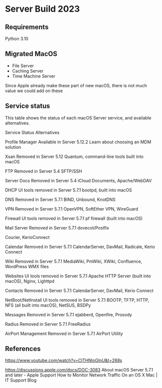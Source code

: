 # Server Build 2023

## Requirements

Python 3.10

## Migrated MacOS

* File Server
* Caching Server
* Time Machine Server


Since Apple already make these part of new macOS, there is not much value we could add on these


## Service status

This table shows the status of each macOS Server service, and available alternatives.

Service	Status	Alternatives

Profile Manager	Available in Server 5.12.2	Learn about choosing an MDM solution

Xsan	Removed in Server 5.12	Quantum, command-line tools built into macOS

FTP	Removed in Server 5.4	SFTP/SSH

Server Docs	Removed in Server 5.4	iCloud Documents, Apache/WebDAV

DHCP	UI tools removed in Server 5.7.1	bootpd, built into macOS

DNS	Removed in Server 5.7.1	BIND, Unbound, KnotDNS

VPN	Removed in Server 5.7.1	OpenVPN, SoftEther VPN, WireGuard

Firewall	UI tools removed in Server 5.7.1	pf firewall (built into macOS)

Mail Server	Removed in Server 5.7.1	dovecot/Postfix

Courier, KerioConnect

Calendar	Removed in Server 5.7.1	CalendarServer, DavMail, Radicale, Kerio Connect

Wiki	Removed in Server 5.7.1	MediaWiki, PmWiki, XWiki, Confluence, WordPress WMX files

Websites	UI tools removed in Server 5.7.1	Apache HTTP Server (built into macOS), Nginx, Lighttpd

Contacts	Removed in Server 5.7.1	CalendarServer, DavMail, Kerio Connect

NetBoot/NetInstall	UI tools removed in Server 5.7.1	BOOTP, TFTP, HTTP, NFS (all built into macOS), NetSUS, BSDPy

Messages	Removed in Server 5.7.1	ejabberd, Openfire, Prosody

Radius	Removed in Server 5.7.1	FreeRadius

AirPort Management	Removed in Server 5.7.1	AirPort Utility



## References

https://www.youtube.com/watch?v=CITHNloGlnU&t=268s

https://discussions.apple.com/docs/DOC-3083
About macOS Server 5.7.1 and later - Apple Support
How to Monitor Network Traffic On an OS X Mac | IT Support Blog
